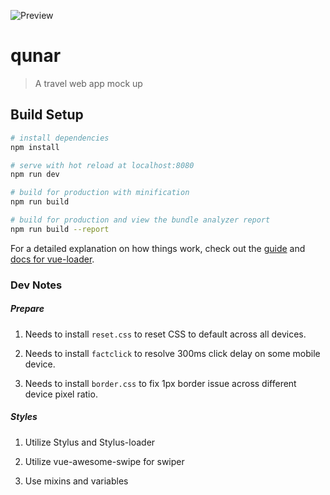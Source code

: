 ![Preview](./qunar.gif)

# qunar

> A travel web app mock up

## Build Setup

``` bash
# install dependencies
npm install

# serve with hot reload at localhost:8080
npm run dev

# build for production with minification
npm run build

# build for production and view the bundle analyzer report
npm run build --report
```

For a detailed explanation on how things work, check out the [guide](http://vuejs-templates.github.io/webpack/) and [docs for vue-loader](http://vuejs.github.io/vue-loader).

### Dev Notes

##### Prepare

1. Needs to install `reset.css` to reset CSS to default across all devices.

1. Needs to install `factclick` to resolve 300ms click delay on some mobile device.

1. Needs to install `border.css` to fix 1px border issue across different device pixel ratio.

##### Styles

1. Utilize Stylus and Stylus-loader

1. Utilize vue-awesome-swipe for swiper

1. Use mixins and variables